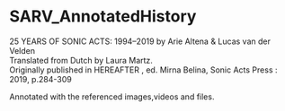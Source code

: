 # SARV_AnnotatedHistory
 25 YEARS OF SONIC ACTS: 1994–2019  by Arie Altena & Lucas van der Velden  
Translated from Dutch by Laura Martz.  
Originally published in HEREAFTER ,  ed. Mirna Belina, Sonic Acts Press : 2019, p.284-309 

Annotated with the referenced images,videos and files.
